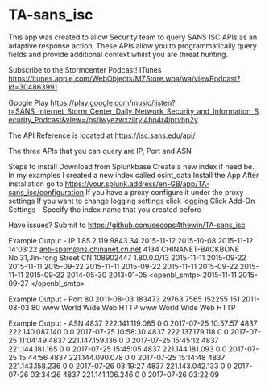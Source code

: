# TA-sans_isc

This app was created to allow Security team to query SANS ISC APIs as an adaptive response action.  These APIs allow you to programmatically query fields and provide additional context whilst you are threat hunting.

Subscribe to the Stormcenter Podcast!
ITunes
https://itunes.apple.com/WebObjects/MZStore.woa/wa/viewPodcast?id=304863991

Google Play
https://play.google.com/music/listen?t=SANS_Internet_Storm_Center_Daily_Network_Security_and_Information_Security_Podcast&view=/ps/Iwyezwxzllryi4ho4r4jprvhp2y

The API Reference is located at https://isc.sans.edu/api/

The three APIs that you can query are IP, Port and ASN

Steps to install
Download from Splunkbase 
Create a new index if need be.  In my examples I created a new index called osint_data
Install the App
After installation go to https://your.splunk.address/en-GB/app/TA-sans_isc/configuration
If you have a proxy configure it under the proxy settings
If you want to change logging settings click logging
Click Add-On Settings - Specify the index name that you created before

Have issues?
Submit to https://github.com/secops4thewin/TA-sans_isc

Example Output - IP
<ip>
 <number>1.85.2.119</number>
 <count>9843</count>
 <attacks>34</attacks>
 <maxdate>2015-11-12</maxdate>
 <mindate>2015-10-08</mindate>
 <updated>2015-11-12 14:03:22</updated>
 <comment/>
 <asabusecontact>anti-spam@ns.chinanet.cn.net</asabusecontact>
 <as>4134</as>
 <asname>CHINANET-BACKBONE No.31,Jin-rong Street</asname>
 <ascountry>CN</ascountry>
 <assize>108902447</assize>
 <network>1.80.0.0/13</network>
 <threatfeeds>
  <blocklistde110>
   <lastseen>2015-11-11</lastseen>
   <firstseen>2015-09-22</firstseen>
  </blocklistde110>
  <blocklistde143>
   <lastseen>2015-11-11</lastseen>
   <firstseen>2015-09-22</firstseen>
  </blocklistde143>
  <blocklistde25>
   <lastseen>2015-11-11</lastseen>
   <firstseen>2015-09-22</firstseen>
  </blocklistde25>
  <blocklistde993>
   <lastseen>2015-11-11</lastseen>
   <firstseen>2015-09-22</firstseen>
  </blocklistde993>
  <blocklistdecourierimap>
   <lastseen>2015-11-11</lastseen>
   <firstseen>2015-09-22</firstseen>
  </blocklistdecourierimap>
  <forumspam>
   <lastseen>2014-05-30</lastseen>
   <firstseen>2013-01-05</firstseen>
  </forumspam>
  <openbl_smtp>
   <lastseen>2015-11-11</lastseen>
   <firstseen>2015-09-27</firstseen>
  </openbl_smtp>
 </threatfeeds>
</ip>

Example Output - Port
<port>
 <number>80</number>
 <data>
  <date>2011-08-03</date>
  <records>183473</records>
  <targets>29763</targets>
  <sources>7565</sources>
  <tcp>152255</tcp>
  <udp>151</udp>
  <datein>2011-08-03</datein>
  <portin>80</portin>
 </data>
 <services>
  <udp>
   <service>www</service>
   <name>World Wide Web HTTP</name>
  </udp>
  <tcp>
   <service>www</service>
   <name>World Wide Web HTTP</name>
  </tcp>
 </services>
</port>


Example Output - ASN
<asnum>
<data>
<number>4837</number>
<ip>222.141.119.085</ip>
<reports>0</reports>
<targets>0</targets>
<firstseen/>
<lastseen/>
<updated>2017-07-25 10:57:57</updated>
</data>
<data>
<number>4837</number>
<ip>222.140.087.140</ip>
<reports>0</reports>
<targets>0</targets>
<firstseen/>
<lastseen/>
<updated>2017-07-25 10:58:30</updated>
</data>
<data>
<number>4837</number>
<ip>222.137.179.118</ip>
<reports>0</reports>
<targets>0</targets>
<firstseen/>
<lastseen/>
<updated>2017-07-25 11:04:49</updated>
</data>
<data>
<number>4837</number>
<ip>221.147.159.136</ip>
<reports>0</reports>
<targets>0</targets>
<firstseen/>
<lastseen/>
<updated>2017-07-25 15:45:12</updated>
</data>
<data>
<number>4837</number>
<ip>221.144.181.165</ip>
<reports>0</reports>
<targets>0</targets>
<firstseen/>
<lastseen/>
<updated>2017-07-25 15:45:05</updated>
</data>
<data>
<number>4837</number>
<ip>221.144.181.093</ip>
<reports>0</reports>
<targets>0</targets>
<firstseen/>
<lastseen/>
<updated>2017-07-25 15:44:56</updated>
</data>
<data>
<number>4837</number>
<ip>221.144.090.078</ip>
<reports>0</reports>
<targets>0</targets>
<firstseen/>
<lastseen/>
<updated>2017-07-25 15:14:48</updated>
</data>
<data>
<number>4837</number>
<ip>221.143.158.236</ip>
<reports>0</reports>
<targets>0</targets>
<firstseen/>
<lastseen/>
<updated>2017-07-26 03:19:27</updated>
</data>
<data>
<number>4837</number>
<ip>221.143.042.133</ip>
<reports>0</reports>
<targets>0</targets>
<firstseen/>
<lastseen/>
<updated>2017-07-26 03:34:26</updated>
</data>
<data>
<number>4837</number>
<ip>221.141.106.246</ip>
<reports>0</reports>
<targets>0</targets>
<firstseen/>
<lastseen/>
<updated>2017-07-26 03:22:09</updated>
</data>
</asnum>


